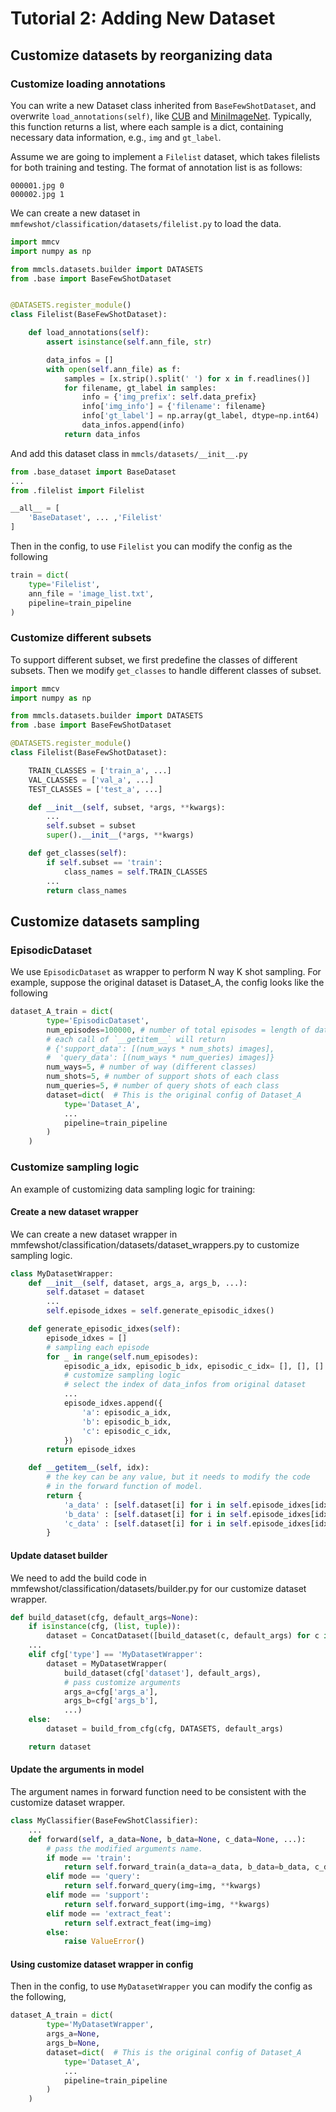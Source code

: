 # Tutorial 2: Adding New Dataset

## Customize datasets by reorganizing data

### Customize loading annotations

You can write a new Dataset class inherited from `BaseFewShotDataset`, and overwrite `load_annotations(self)`,
like [CUB](https://github.com/open-mmlab/mmfewshot/blob/main/mmfewshot/classification/datasets/cub.py) and [MiniImageNet](https://github.com/open-mmlab/mmfewshot/blob/main/mmfewshot/classification/datasets/mini_imagenet.py).
Typically, this function returns a list, where each sample is a dict, containing necessary data information, e.g., `img` and `gt_label`.

Assume we are going to implement a `Filelist` dataset, which takes filelists for both training and testing. The format of annotation list is as follows:

```
000001.jpg 0
000002.jpg 1
```

We can create a new dataset in `mmfewshot/classification/datasets/filelist.py` to load the data.

```python
import mmcv
import numpy as np

from mmcls.datasets.builder import DATASETS
from .base import BaseFewShotDataset


@DATASETS.register_module()
class Filelist(BaseFewShotDataset):

    def load_annotations(self):
        assert isinstance(self.ann_file, str)

        data_infos = []
        with open(self.ann_file) as f:
            samples = [x.strip().split(' ') for x in f.readlines()]
            for filename, gt_label in samples:
                info = {'img_prefix': self.data_prefix}
                info['img_info'] = {'filename': filename}
                info['gt_label'] = np.array(gt_label, dtype=np.int64)
                data_infos.append(info)
            return data_infos

```

And add this dataset class in `mmcls/datasets/__init__.py`

```python
from .base_dataset import BaseDataset
...
from .filelist import Filelist

__all__ = [
    'BaseDataset', ... ,'Filelist'
]
```

Then in the config, to use `Filelist` you can modify the config as the following

```python
train = dict(
    type='Filelist',
    ann_file = 'image_list.txt',
    pipeline=train_pipeline
)
```

### Customize different subsets

To support different subset, we first predefine the classes of different subsets.
Then we modify `get_classes` to handle different classes of subset.

```python
import mmcv
import numpy as np

from mmcls.datasets.builder import DATASETS
from .base import BaseFewShotDataset

@DATASETS.register_module()
class Filelist(BaseFewShotDataset):

    TRAIN_CLASSES = ['train_a', ...]
    VAL_CLASSES = ['val_a', ...]
    TEST_CLASSES = ['test_a', ...]

    def __init__(self, subset, *args, **kwargs):
        ...
        self.subset = subset
        super().__init__(*args, **kwargs)

    def get_classes(self):
        if self.subset == 'train':
            class_names = self.TRAIN_CLASSES
        ...
        return class_names
```

## Customize datasets sampling

### EpisodicDataset

We use `EpisodicDataset` as wrapper to perform N way K shot sampling.
For example, suppose the original dataset is Dataset_A, the config looks like the following

```python
dataset_A_train = dict(
        type='EpisodicDataset',
        num_episodes=100000, # number of total episodes = length of dataset wrapper
        # each call of `__getitem__` will return
        # {'support_data': [(num_ways * num_shots) images],
        #  'query_data': [(num_ways * num_queries) images]}
        num_ways=5, # number of way (different classes)
        num_shots=5, # number of support shots of each class
        num_queries=5, # number of query shots of each class
        dataset=dict(  # This is the original config of Dataset_A
            type='Dataset_A',
            ...
            pipeline=train_pipeline
        )
    )
```

### Customize sampling logic

An example of customizing data sampling logic for training:

#### Create a new dataset wrapper
We can create a new dataset wrapper in mmfewshot/classification/datasets/dataset_wrappers.py to customize sampling logic.

```python
class MyDatasetWrapper:
    def __init__(self, dataset, args_a, args_b, ...):
        self.dataset = dataset
        ...
        self.episode_idxes = self.generate_episodic_idxes()

    def generate_episodic_idxes(self):
        episode_idxes = []
        # sampling each episode
        for _ in range(self.num_episodes):
            episodic_a_idx, episodic_b_idx, episodic_c_idx= [], [], []
            # customize sampling logic
            # select the index of data_infos from original dataset
            ...
            episode_idxes.append({
                'a': episodic_a_idx,
                'b': episodic_b_idx,
                'c': episodic_c_idx,
            })
        return episode_idxes

    def __getitem__(self, idx):
        # the key can be any value, but it needs to modify the code
        # in the forward function of model.
        return {
            'a_data' : [self.dataset[i] for i in self.episode_idxes[idx]['a']],
            'b_data' : [self.dataset[i] for i in self.episode_idxes[idx]['b']],
            'c_data' : [self.dataset[i] for i in self.episode_idxes[idx]['c']]
        }

```

#### Update dataset builder
We need to add the build code in mmfewshot/classification/datasets/builder.py
for our customize dataset wrapper.


```python
def build_dataset(cfg, default_args=None):
    if isinstance(cfg, (list, tuple)):
        dataset = ConcatDataset([build_dataset(c, default_args) for c in cfg])
    ...
    elif cfg['type'] == 'MyDatasetWrapper':
        dataset = MyDatasetWrapper(
            build_dataset(cfg['dataset'], default_args),
            # pass customize arguments
            args_a=cfg['args_a'],
            args_b=cfg['args_b'],
            ...)
    else:
        dataset = build_from_cfg(cfg, DATASETS, default_args)

    return dataset
```

#### Update the arguments in model

The argument names in forward function need to be consistent with the customize dataset wrapper.

```python
class MyClassifier(BaseFewShotClassifier):
    ...
    def forward(self, a_data=None, b_data=None, c_data=None, ...):
        # pass the modified arguments name.
        if mode == 'train':
            return self.forward_train(a_data=a_data, b_data=b_data, c_data=None, **kwargs)
        elif mode == 'query':
            return self.forward_query(img=img, **kwargs)
        elif mode == 'support':
            return self.forward_support(img=img, **kwargs)
        elif mode == 'extract_feat':
            return self.extract_feat(img=img)
        else:
            raise ValueError()
```

#### Using customize dataset wrapper in config
Then in the config, to use `MyDatasetWrapper` you can modify the config as the following,
```python
dataset_A_train = dict(
        type='MyDatasetWrapper',
        args_a=None,
        args_b=None,
        dataset=dict(  # This is the original config of Dataset_A
            type='Dataset_A',
            ...
            pipeline=train_pipeline
        )
    )
```
